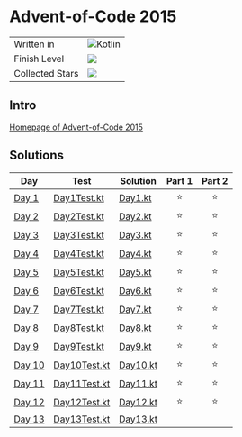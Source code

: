 # Advent-of-Code 2015

|                 |                                                                 |
|-----------------|-----------------------------------------------------------------|
| Written in      | ![Kotlin](https://img.shields.io/badge/Kotlin-grey?logo=Kotlin) |
| Finish Level    | ![](https://img.shields.io/badge/📅%20days-12-blue)             |
| Collected Stars | ![](https://img.shields.io/badge/⭐%20stars-24-green)            |

## Intro
[Homepage of Advent-of-Code 2015](https://adventofcode.com/2015) 

## Solutions

| Day                                            | Test                                                                                                                                 | Solution                                                                                                                     | Part 1 | Part 2 |
|------------------------------------------------|--------------------------------------------------------------------------------------------------------------------------------------|------------------------------------------------------------------------------------------------------------------------------|:------:|:------:|
| [Day 1](https://adventofcode.com/2015/day/1)   | [Day1Test.kt](https://github.com/EmRe-One/advent-of-code-2015/blob/master/src/test/kotlin/de/emreak/adventofcode/days/Day1Test.kt)   | [Day1.kt](https://github.com/EmRe-One/advent-of-code-2015/blob/master/src/main/kotlin/de/emreak/adventofcode/days/Day1.kt)   |   ⭐    |   ⭐    |
| [Day 2](https://adventofcode.com/2015/day/2)   | [Day2Test.kt](https://github.com/EmRe-One/advent-of-code-2015/blob/master/src/test/kotlin/de/emreak/adventofcode/days/Day2Test.kt)   | [Day2.kt](https://github.com/EmRe-One/advent-of-code-2015/blob/master/src/main/kotlin/de/emreak/adventofcode/days/Day2.kt)   |   ⭐    |   ⭐    |
| [Day 3](https://adventofcode.com/2015/day/3)   | [Day3Test.kt](https://github.com/EmRe-One/advent-of-code-2015/blob/master/src/test/kotlin/de/emreak/adventofcode/days/Day3Test.kt)   | [Day3.kt](https://github.com/EmRe-One/advent-of-code-2015/blob/master/src/main/kotlin/de/emreak/adventofcode/days/Day3.kt)   |   ⭐    |   ⭐    |
| [Day 4](https://adventofcode.com/2015/day/4)   | [Day4Test.kt](https://github.com/EmRe-One/advent-of-code-2015/blob/master/src/test/kotlin/de/emreak/adventofcode/days/Day4Test.kt)   | [Day4.kt](https://github.com/EmRe-One/advent-of-code-2015/blob/master/src/main/kotlin/de/emreak/adventofcode/days/Day4.kt)   |   ⭐    |   ⭐    |
| [Day 5](https://adventofcode.com/2015/day/5)   | [Day5Test.kt](https://github.com/EmRe-One/advent-of-code-2015/blob/master/src/test/kotlin/de/emreak/adventofcode/days/Day5Test.kt)   | [Day5.kt](https://github.com/EmRe-One/advent-of-code-2015/blob/master/src/main/kotlin/de/emreak/adventofcode/days/Day5.kt)   |   ⭐    |   ⭐    |
| [Day 6](https://adventofcode.com/2015/day/6)   | [Day6Test.kt](https://github.com/EmRe-One/advent-of-code-2015/blob/master/src/test/kotlin/de/emreak/adventofcode/days/Day6Test.kt)   | [Day6.kt](https://github.com/EmRe-One/advent-of-code-2015/blob/master/src/main/kotlin/de/emreak/adventofcode/days/Day6.kt)   |   ⭐    |   ⭐    |
| [Day 7](https://adventofcode.com/2015/day/7)   | [Day7Test.kt](https://github.com/EmRe-One/advent-of-code-2015/blob/master/src/test/kotlin/de/emreak/adventofcode/days/Day7Test.kt)   | [Day7.kt](https://github.com/EmRe-One/advent-of-code-2015/blob/master/src/main/kotlin/de/emreak/adventofcode/days/Day7.kt)   |   ⭐    |   ⭐    |
| [Day 8](https://adventofcode.com/2015/day/8)   | [Day8Test.kt](https://github.com/EmRe-One/advent-of-code-2015/blob/master/src/test/kotlin/de/emreak/adventofcode/days/Day8Test.kt)   | [Day8.kt](https://github.com/EmRe-One/advent-of-code-2015/blob/master/src/main/kotlin/de/emreak/adventofcode/days/Day8.kt)   |   ⭐    |   ⭐    |
| [Day 9](https://adventofcode.com/2015/day/9)   | [Day9Test.kt](https://github.com/EmRe-One/advent-of-code-2015/blob/master/src/test/kotlin/de/emreak/adventofcode/days/Day9Test.kt)   | [Day9.kt](https://github.com/EmRe-One/advent-of-code-2015/blob/master/src/main/kotlin/de/emreak/adventofcode/days/Day9.kt)   |   ⭐    |   ⭐    |
| [Day 10](https://adventofcode.com/2015/day/10) | [Day10Test.kt](https://github.com/EmRe-One/advent-of-code-2015/blob/master/src/test/kotlin/de/emreak/adventofcode/days/Day10Test.kt) | [Day10.kt](https://github.com/EmRe-One/advent-of-code-2015/blob/master/src/main/kotlin/de/emreak/adventofcode/days/Day10.kt) |   ⭐    |   ⭐    |
| [Day 11](https://adventofcode.com/2015/day/11) | [Day11Test.kt](https://github.com/EmRe-One/advent-of-code-2015/blob/master/src/test/kotlin/de/emreak/adventofcode/days/Day11Test.kt) | [Day11.kt](https://github.com/EmRe-One/advent-of-code-2015/blob/master/src/main/kotlin/de/emreak/adventofcode/days/Day11.kt) |   ⭐    |   ⭐    |
| [Day 12](https://adventofcode.com/2015/day/12) | [Day12Test.kt](https://github.com/EmRe-One/advent-of-code-2015/blob/master/src/test/kotlin/de/emreak/adventofcode/days/Day12Test.kt) | [Day12.kt](https://github.com/EmRe-One/advent-of-code-2015/blob/master/src/main/kotlin/de/emreak/adventofcode/days/Day12.kt) |   ⭐    |   ⭐    |
| [Day 13](https://adventofcode.com/2015/day/13) | [Day13Test.kt](https://github.com/EmRe-One/advent-of-code-2015/blob/master/src/test/kotlin/de/emreak/adventofcode/days/Day13Test.kt) | [Day13.kt](https://github.com/EmRe-One/advent-of-code-2015/blob/master/src/main/kotlin/de/emreak/adventofcode/days/Day13.kt) |
<!-- $1 -->